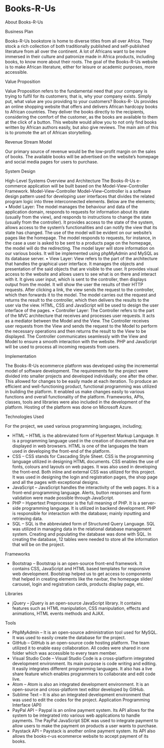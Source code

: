 # Books-R-Us
About Books-R-Us

Business Plan

Books-R-Us bookstore is home to diverse titles from all over Africa. They stock a rich collection of both traditionally published and self-published literature from all over the continent. A lot of Africans want to be more immersed in their culture and patronize made in Africa products, including books, to know more about their roots. The goal of the Books-R-Us website is to make African literature, either for leisure or academic purposes, more accessible.

Value Proposition

Value Proposition refers to the fundamental need that your company is trying to fulfil for its customers; that is, why your company exists. Simply put, what value are you providing to your customers? Books-R- Us provides an online shopping website that offers and delivers African hardcopy books to African countries. They deliver the books directly to the recipients, considering the comfort of the customer, as the books are available to them at the click of a button. This website would allow you to not only find books written by African authors easily, but also give reviews. The main aim of this is to promote the art of African storytelling.

Revenue Stream Model

Our primary source of revenue would be the low-profit margin on the sales of books. The available books will be advertised on the website’s homepage and social media pages for users to purchase.


System Design

High-Level Systems Overview and Architecture
The Books-R-Us e-commerce application will be built based on the Model-View-Controller Framework.
Model-View-Controller
Model–View–Controller is a software design pattern used for developing user interfaces that divides the related program logic into three interconnected elements. Below are the elements;
• Model Layer: The model manages the behaviour and data of the application domain, responds to requests for information about its state (usually from the view), and responds to instructions to change the state (usually from the controller). It provides access to the state of the system, allows access to the system’s functionalities and can notify the view that its state has changed. The use of the model will be evident on our website’s pages like the homepage. The model responds to requests, for instance, in the case a user is asked to be sent to a products page on the homepage, the model will do the redirecting. The model layer will store information on our various books. It will be implemented using phpMyAdmin and MySQL as its database server.
• View Layer: View refers to the part of the architecture that handles the graphical user interface. It manages the objects and presentation of the said objects that are visible to the user. It provides visual access to the website and allows users to see what is on there and interact with it. It gives user input, which is sent to the controller, then displays output from the model. It will show the user the results of their HTTP requests. After clicking a link, the view sends the request to the controller, which then forwards it to the model. The model carries out the request and returns the result to the controller, which then delivers the results to the user via the view.
HTML, CSS and JavaScript will be used to design the user interface of the pages.
• Controller Layer: The Controller refers to the part of the MVC architecture that receives and processes user requests. It acts as a mediator between the Model and the View. The Controller receives user requests from the View and sends the request to the Model to perform the necessary operations and then returns the result to the View to be displayed. The Controller communicates seamlessly with the View and Model to ensure a smooth interaction with the website. PHP and JavaScript will be used to
process all incoming requests from users.


Implementation

The Books-R-Us ecommerce platform was developed using the incremental model of software development. The requirements for the project were divided into smaller projects and developed individually; one after the other. This allowed for changes to be easily made at each iteration. To produce an efficient and well-functioning product, functional programming was utilized in building the platform. It enabled us make changes easily to various functions and overall functionality of the platform. Frameworks, APIs, classes, tools and libraries were also included in the development of the platform. Hosting of the platform was done on Microsoft Azure.


Technologies Used

For the project, we used various programming languages, including;
- HTML – HTML is the abbreviated form of Hypertext Markup Language. It is a programming language used in the creation of documents that are displayed in web browsers. HTML is one of the languages the team used in developing the front-end of the platform.
- CSS – CSS stands for Cascading Style Sheet. CSS is the programming language utilized in designing HTML documents. CSS enables the use of fonts, colours and layouts on web pages. It was also used in developing the front-end. Both inline and external CSS was utilized for this project. It was used in designing the login and registration pages, the shop page and all the pages with exceptional designs.
- JavaScript – JavaScript handles the interactivity of the web pages. It is a front-end programming language. Alerts, button responses and form validation were made possible through JavaScript.
- PHP – Hypertext Preprocessor is the full meaning of PHP. It is a server-side programming language. It is utilized in backend development. PHP is responsible for interaction with the database; mainly inputting and retrieving data.
- SQL – SQL is the abbreviated form of Structured Query Language. SQL was utilized in managing data in the relational database management system. Creating and populating the database was done with
SQL. In creating the database, 12 tables were needed to store all the information that will be on the project.


Frameworks
- Bootstrap – Bootstrap is an open-source front-end framework. It contains CSS, JavaScript and HTML based templates for responsive web development. Bootstrap helped us to get access to components that helped in creating elements like the navbar, the homepage slider/ carousel, login and registration cards, products display page, etc.

Libraries
- jQuery – jQuery is an open-source JavaScript library. It contains features such as HTML manipulation, CSS manipulation, effects and animations, HTML events methods and AJAX.

Tools
- PhpMyAdmin – It is an open-source administration tool used for MySQL. It was used to easily create the database for the project.
- GitHub – GitHub is an open-source code hosting platform. The team utilized it to enable easy collaboration. All codes were shared in one folder which was accessible to every team member.
- Visual Studio Code – Visual Studio Code is a cross-platform integrated development environment. Its main purpose is code writing and editing. It easily integrates different programming languages. It also has a live share feature which enables programmers to collaborate and edit code live.
- Atom – Atom is also an integrated development environment. It is an open-source and cross-platform text editor developed by GitHub.
- Sublime Text – It is also an integrated development environment that was used to edit the codes for the project.
Application Programming Interface (API)
- PayPal API – Paypal is an online payment system. Its API allows for the system to be integrated into various web applications to handle payments. The PayPal JavaScript SDK was used to integrate payment to allow users to make the payment on products a user wants to purchase.
- Paystack API – Paystack is another online payment system. Its API also allows the books-r-us ecommerce website to accept payment of its books.
